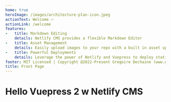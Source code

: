 ```yaml
---
home: true
heroImage: /images/architecture-plan-icon.jpeg
actionText: Welcome ⏎
actionLink: /welcome
features:
-   title: Markdown Editing
    details: Netlify CMS provides a flexible Markdown Editor
-   title: Asset Management
    details: Easily upload images to your repo with a built in asset uploader.
-   title: Powerful Deployments
    details: Leverage the power of Netlify and Vuepress to deploy statically.
footer: MIT Licensed | Copyright @2022-Present Gregoire Dechaine (www.gregoiredechaine.com)
title: Front Page
---
```

# Hello Vuepress 2 w Netlify CMS

